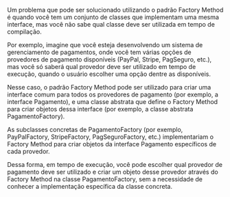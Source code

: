Um problema que pode ser solucionado utilizando o padrão Factory Method é quando você tem um conjunto de classes que implementam uma mesma interface, mas você não sabe qual classe deve ser utilizada em tempo de compilação.

Por exemplo, imagine que você esteja desenvolvendo um sistema de gerenciamento de pagamentos, onde você tem várias opções de provedores de pagamento disponíveis (PayPal, Stripe, PagSeguro, etc.), mas você só saberá qual provedor deve ser utilizado em tempo de execução, quando o usuário escolher uma opção dentre as disponíveis.

Nesse caso, o padrão Factory Method pode ser utilizado para criar uma interface comum para todos os provedores de pagamento (por exemplo, a interface Pagamento), e uma classe abstrata que define o Factory Method para criar objetos dessa interface (por exemplo, a classe abstrata PagamentoFactory).

As subclasses concretas de PagamentoFactory (por exemplo, PayPalFactory, StripeFactory, PagSeguroFactory, etc.) implementariam o Factory Method para criar objetos da interface Pagamento específicos de cada provedor.

Dessa forma, em tempo de execução, você pode escolher qual provedor de pagamento deve ser utilizado e criar um objeto desse provedor através do Factory Method na classe PagamentoFactory, sem a necessidade de conhecer a implementação específica da classe concreta.